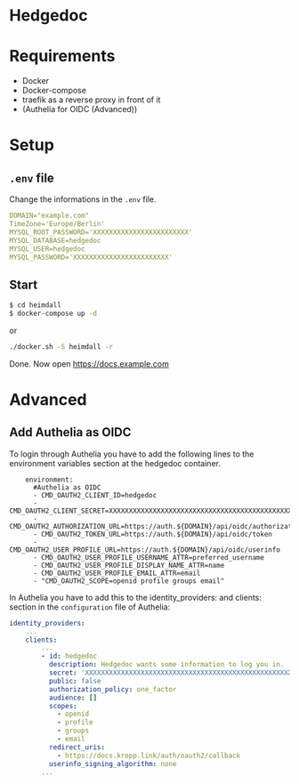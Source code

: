 # Hedgedoc
# Requirements
- Docker
- Docker-compose
- traefik as a reverse proxy in front of it
- (Authelia for OIDC (Advanced))

# Setup
## `.env` file
Change the informations in the `.env` file.
```yaml
DOMAIN="example.com"
TimeZone='Europe/Berlin'
MYSQL_ROOT_PASSWORD='XXXXXXXXXXXXXXXXXXXXXXXX'
MYSQL_DATABASE=hedgedoc
MYSQL_USER=hedgedoc
MYSQL_PASSWORD='XXXXXXXXXXXXXXXXXXXXXXXX'
```
## Start
```sh
$ cd heimdall
$ docker-compose up -d
```
or
```sh
./docker.sh -S heimdall -r
```

Done. Now open https://docs.example.com

# Advanced
## Add Authelia as OIDC
To login through Authelia you have to add the following lines to the environment variables section at the hedgedoc container.
```
    environment:
      #Authelia as OIDC
      - CMD_OAUTH2_CLIENT_ID=hedgedoc
      - CMD_OAUTH2_CLIENT_SECRET=XXXXXXXXXXXXXXXXXXXXXXXXXXXXXXXXXXXXXXXXXXXXXXXXXXXXXXXXXXXXXXXXXXXXXXXXXXXXXXXXXXXXXXXXXXXXXXXXXXXXXXXXXXXXXXXXXXXXXXXXXXXXXXXX
      - CMD_OAUTH2_AUTHORIZATION_URL=https://auth.${DOMAIN}/api/oidc/authorization
      - CMD_OAUTH2_TOKEN_URL=https://auth.${DOMAIN}/api/oidc/token
      - CMD_OAUTH2_USER_PROFILE_URL=https://auth.${DOMAIN}/api/oidc/userinfo
      - CMD_OAUTH2_USER_PROFILE_USERNAME_ATTR=preferred_username
      - CMD_OAUTH2_USER_PROFILE_DISPLAY_NAME_ATTR=name
      - CMD_OAUTH2_USER_PROFILE_EMAIL_ATTR=email
      - "CMD_OAUTH2_SCOPE=openid profile groups email"
```
In Authelia you have to add this to the identity_providers: and clients: section in the `configuration` file of Authelia:
```yaml
identity_providers:
    ...
    clients:
        ...
        - id: hedgedoc
          description: Hedgedoc wants some information to log you in.
          secret: 'XXXXXXXXXXXXXXXXXXXXXXXXXXXXXXXXXXXXXXXXXXXXXXXXXXXXXXXXXXXXXXXXXXXXXXXXXXXXXXXXXXXXXXXXXXXXXXXXXXXXXXXXXXXXXXXXXXXXXXXXXXXXXXXX'
          public: false
          authorization_policy: one_factor
          audience: []
          scopes:
            - openid
            - profile
            - groups
            - email
          redirect_uris:
            - https://docs.kropp.link/auth/oauth2/callback
          userinfo_signing_algorithm: none
        ...
```